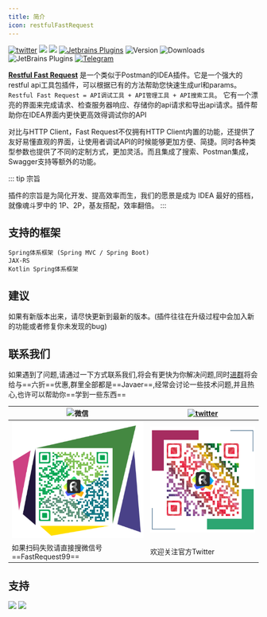 ```yaml
---
title: 简介
icon: restfulFastRequest
---
```

[![twitter](https://img.shields.io/static/v1?label=Twitter&message=FastRequest666&logo=twitter&color=FC8D34)](https://twitter.com/FastRequest666)
[![](https://badgen.net/badge/Github/fast-request/21D789?icon=github)](https://github.com/dromara/fast-request)
[![](https://img.shields.io/static/v1?label=Gitee&message=fast-request&color=FF318C&logo=gitee)](https://gitee.com/dromara/fast-request)
[![Jetbrains Plugins][plugin-img]][plugin]
![Version](https://img.shields.io/jetbrains/plugin/v/16988?logo=IntelliJ%20IDEA) ![Downloads](https://img.shields.io/jetbrains/plugin/d/16988?color=FE2857) ![JetBrains Plugins](https://img.shields.io/jetbrains/plugin/r/rating/16988)  [![Telegram](https://img.shields.io/static/v1?label=Telegram&message=Restful%20Fast%20Request&logo=telegram&color=28A8E8)](https://t.me/restful_fast_request) 

[**Restful Fast Request**](https://plugins.jetbrains.com/plugin/16988-fast-request) 是一个类似于Postman的IDEA插件。它是一个强大的restful api工具包插件，可以根据已有的方法帮助您快速生成url和params。
`Restful Fast Request = API调试工具 + API管理工具 + API搜索工具`。 它有一个漂亮的界面来完成请求、检查服务器响应、存储你的api请求和导出api请求。插件帮助你在IDEA界面内更快更高效得调试你的API

对比与HTTP Client，Fast Request不仅拥有HTTP Client内置的功能，还提供了友好易懂直观的界面，让使用者调试API的时候能够更加方便、简捷。同时各种类型参数也提供了不同的定制方式，更加灵活。而且集成了搜索、Postman集成，Swagger支持等额外的功能。

::: tip 宗旨

插件的宗旨是为简化开发、提高效率而生，我们的愿景是成为 IDEA 最好的搭档，就像魂斗罗中的 1P、2P，基友搭配，效率翻倍。
:::

## 支持的框架

```
Spring体系框架 (Spring MVC / Spring Boot)
JAX-RS
Kotlin Spring体系框架
```

## 建议

如果有新版本出来，请尽快更新到最新的版本。(插件往往在升级过程中会加入新的功能或者修复你未发现的bug)

## 联系我们
如果遇到了问题,请通过一下方式联系我们,将会有更快为你解决问题,同时[进群](../concatGroup.md)将会给与==六折==优惠,群里全部都是==Javaer==,经常会讨论一些技术问题,并且热心,也许可以帮助你==学到一些东西==

|![微信](https://img.shields.io/static/v1?label=wechat&message=微信&logo=wechat&color=07C160)|[![twitter](https://img.shields.io/static/v1?label=Twitter&message=FastRequest666&logo=twitter&color=FC8D34)](https://twitter.com/FastRequest666)|
|------------- |-------|
|![wechatChat](../.vuepress/public/img/wechatGroup.png)|![twitter](../.vuepress/public/img/twitter.png)|
|如果扫码失败请直接搜微信号==FastRequest99==|欢迎关注官方Twitter|

## 支持

<a href="https://www.jetbrains.com"><img src="https://resources.jetbrains.com/storage/products/company/brand/logos/jb_beam.svg" width = "10%" /></a>
<a href="https://www.jetbrains.com/idea"><img src="https://resources.jetbrains.com/storage/products/company/brand/logos/IntelliJ_IDEA_icon.svg" width = "10%" /></a>




[plugin]: https://plugins.jetbrains.com/plugin/16988

[plugin-img]: https://img.shields.io/badge/plugin-Restful_Fast_Request-x.svg?logo=IntelliJ%20IDEA